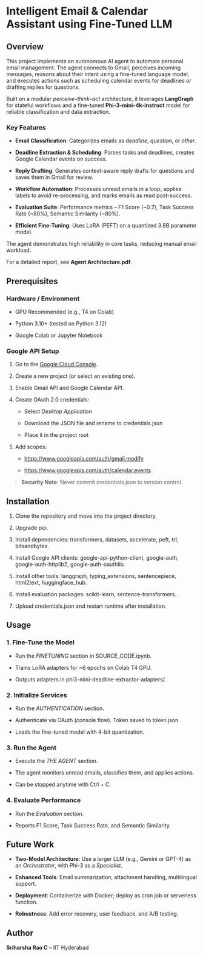 Intelligent Email & Calendar Assistant using Fine-Tuned LLM
===========================================================

Overview
--------

This project implements an autonomous AI agent to automate personal email management. The agent connects to Gmail, perceives incoming messages, reasons about their intent using a fine-tuned language model, and executes actions such as scheduling calendar events for deadlines or drafting replies for questions.

Built on a modular _perceive–think–act_ architecture, it leverages **LangGraph** for stateful workflows and a fine-tuned **Phi-3-mini-4k-instruct** model for reliable classification and data extraction.

### Key Features

*   **Email Classification**: Categorizes emails as _deadline_, _question_, or _other_.
    
*   **Deadline Extraction & Scheduling**: Parses tasks and deadlines, creates Google Calendar events on success.
    
*   **Reply Drafting**: Generates context-aware reply drafts for questions and saves them in Gmail for review.
    
*   **Workflow Automation**: Processes unread emails in a loop, applies labels to avoid re-processing, and marks emails as read post-success.
    
*   **Evaluation Suite**: Performance metrics – F1 Score (~0.7), Task Success Rate (~80%), Semantic Similarity (~80%).
    
*   **Efficient Fine-Tuning**: Uses LoRA (PEFT) on a quantized 3.8B parameter model.
    

The agent demonstrates high reliability in core tasks, reducing manual email workload.

For a detailed report, see **Agent Architecture.pdf**.

Prerequisites
-------------

### Hardware / Environment

*   GPU Recommended (e.g., T4 on Colab)
    
*   Python 3.10+ (tested on Python 3.12)
    
*   Google Colab or Jupyter Notebook
    

### Google API Setup

1.  Go to the [Google Cloud Console](https://console.cloud.google.com/).
    
2.  Create a new project (or select an existing one).
    
3.  Enable Gmail API and Google Calendar API.
    
4.  Create OAuth 2.0 credentials:
    
    *   Select _Desktop Application_
        
    *   Download the JSON file and rename to credentials.json
        
    *   Place it in the project root
        
5.  Add scopes:
    
    *   https://www.googleapis.com/auth/gmail.modify
        
    *   https://www.googleapis.com/auth/calendar.events
        

> **Security Note**: Never commit credentials.json to version control.

Installation
------------

1.  Clone the repository and move into the project directory.
    
2.  Upgrade pip.
    
3.  Install dependencies: transformers, datasets, accelerate, peft, trl, bitsandbytes.
    
4.  Install Google API clients: google-api-python-client, google-auth, google-auth-httplib2, google-auth-oauthlib.
    
5.  Install other tools: langgraph, typing\_extensions, sentencepiece, html2text, huggingface\_hub.
    
6.  Install evaluation packages: scikit-learn, sentence-transformers.
    
7.  Upload credentials.json and restart runtime after installation.
    

Usage
-----

### 1\. Fine-Tune the Model

*   Run the _FINETUNING_ section in SOURCE_CODE.ipynb.
    
*   Trains LoRA adapters for ~6 epochs on Colab T4 GPU.
    
*   Outputs adapters in phi3-mini-deadline-extractor-adapters/.
    

### 2\. Initialize Services

*   Run the _AUTHENTICATION_ section.
    
*   Authenticate via OAuth (console flow). Token saved to token.json.
    
*   Loads the fine-tuned model with 4-bit quantization.
    

### 3\. Run the Agent

*   Execute the _THE AGENT_ section.
    
*   The agent monitors unread emails, classifies them, and applies actions.
    
*   Can be stopped anytime with Ctrl + C.
    

### 4\. Evaluate Performance

*   Run the _Evaluation_ section.
    
*   Reports F1 Score, Task Success Rate, and Semantic Similarity.
    

Future Work
-----------

*   **Two-Model Architecture**: Use a larger LLM (e.g., Gemini or GPT-4) as an _Orchestrator_, with Phi-3 as a _Specialist_.
    
*   **Enhanced Tools**: Email summarization, attachment handling, multilingual support.
    
*   **Deployment**: Containerize with Docker; deploy as cron job or serverless function.
    
*   **Robustness**: Add error recovery, user feedback, and A/B testing.
        


Author
------

**Sriharsha Rao C** – IIT Hyderabad
